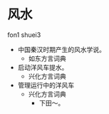 



# 风水
fon1 shuei3
+ 中国秦汉时期产生的风水学说。
  * 如东方言词典
+ 启动洋风车提水。
  * 兴化方言词典
+ 管理运行中的洋风车
  * 兴化方言词典
    - 下田～。
